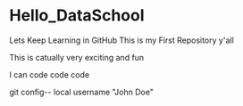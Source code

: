# Hello_DataSchool
Lets Keep Learning in GitHub
This is my First Repository y'all


This is catually very exciting and fun


I can code code code

git config-- local username "John Doe"
